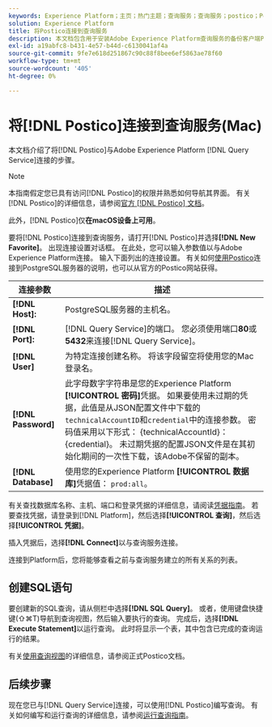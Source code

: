 ```yaml
---
keywords: Experience Platform；主页；热门主题；查询服务；查询服务；postico；Postico；连接到查询服务；
solution: Experience Platform
title: 将Postico连接到查询服务
description: 本文档包含用于安装Adobe Experience Platform查询服务的备份客户端Postico的链接。
exl-id: a19abfc8-b431-4e57-b44d-c6130041af4a
source-git-commit: 9fe7e618d251867c90c88f8bee6ef5863ae78f60
workflow-type: tm+mt
source-wordcount: '405'
ht-degree: 0%

---
```


# 将[!DNL Postico]连接到查询服务(Mac)

本文档介绍了将[!DNL Postico]与Adobe Experience Platform [!DNL Query Service]连接的步骤。

>[!NOTE]
>
> 本指南假定您已具有访问[!DNL Postico]的权限并熟悉如何导航其界面。 有关[!DNL Postico]的详细信息，请参阅[官方 [!DNL Postico] 文档](https://eggerapps.at/postico/docs)。
> 
> 此外，[!DNL Postico]仅&#x200B;**在macOS设备上可用**。

要将[!DNL Postico]连接到查询服务，请打开[!DNL Postico]并选择&#x200B;**[!DNL New Favorite]**。 出现连接设置对话框。 在此处，您可以输入参数值以与Adobe Experience Platform连接。 输入下面列出的连接设置。 有关如何[使用Postico](https://eggerapps.at/postico/docs/v1.5.21/favorite-window.html)连接到PostgreSQL服务器的说明，也可以从官方的Postico网站获得。

| 连接参数 | 描述 |
|---|---|
| **[!DNL Host]:** | PostgreSQL服务器的主机名。 |
| **[!DNL Port]:** | [!DNL Query Service]的端口。 您必须使用端口&#x200B;**80**&#x200B;或&#x200B;**5432**&#x200B;来连接[!DNL Query Service]。 |
| **[!DNL User]** | 为特定连接创建名称。 将该字段留空将使用您的Mac登录名。 |
| **[!DNL Password]** | 此字母数字字符串是您的Experience Platform **[!UICONTROL 密码]**&#x200B;凭据。 如果要使用未过期的凭据，此值是从JSON配置文件中下载的`technicalAccountID`和`credential`中的连接参数。 密码值采用以下形式： {technicalAccountId}：{credential}。 未过期凭据的配置JSON文件是在其初始化期间的一次性下载，该Adobe不保留的副本。 |
| **[!DNL Database]** | 使用您的Experience Platform **[!UICONTROL 数据库]**&#x200B;凭据值： `prod:all`。 |

有关查找数据库名称、主机、端口和登录凭据的详细信息，请阅读[凭据指南](../ui/credentials.md)。 若要查找凭据，请登录到[!DNL Platform]，然后选择&#x200B;**[!UICONTROL 查询]**，然后选择&#x200B;**[!UICONTROL 凭据]**。

插入凭据后，选择&#x200B;**[!DNL Connect]**&#x200B;以与查询服务连接。

连接到Platform后，您将能够查看之前与查询服务建立的所有关系的列表。

## 创建SQL语句

要创建新的SQL查询，请从侧栏中选择&#x200B;**[!DNL SQL Query]**。 或者，使用键盘快捷键(⇧⌘T)导航到查询视图，然后输入要执行的查询。 完成后，选择&#x200B;**[!DNL Execute Statement]**&#x200B;以运行查询。 此时将显示一个表，其中包含已完成的查询运行的结果。

有关[使用查询视图](https://eggerapps.at/postico/docs/v1.3.1/sql-query-view.html)的详细信息，请参阅正式Postico文档。

## 后续步骤

现在您已与[!DNL Query Service]连接，可以使用[!DNL Postico]编写查询。 有关如何编写和运行查询的详细信息，请参阅[运行查询指南](../best-practices/writing-queries.md)。
